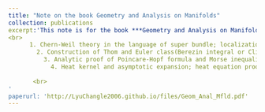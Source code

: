```yaml
---
title: "Note on the book Geometry and Analysis on Manifolds"
collection: publications
excerpt:'This note is for the book ***Geometry and Analysis on Manifolds*** by **Zhang Weiping**. Covering:   <br>
<br>
      1. Chern-Weil theory in the language of super bundle; localization formulas(Duistermaat-Heckman, Berline-Vergne, etc.); Bott vanishing theorem(adiabatic connection)<br>
        2. Construction of Thom and Euler class(Berezin integral or Clifford action);  Gauss-Bonnet-Chern formula through transgression <br>
          3. Analytic proof of Poincare-Hopf formula and Morse inequality(Witten deformation, index of elliptic operator); Kervaire semi-characteristic <br>
            4. Heat kernel and asymptotic expansion; heat equation proof of Gauss-Bonnet-Chern theorem and Hirzebruch theorem(local index formula of operators).
        
       <br>
'
paperurl: 'http://LyuChangle2006.github.io/files/Geom_Anal_Mfld.pdf'
---
```


